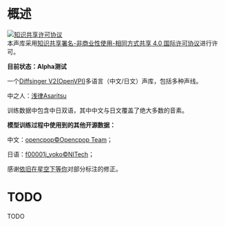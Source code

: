 # 概述
<a rel="license" href="http://creativecommons.org/licenses/by-nc-sa/4.0/deed.zh"><img alt="知识共享许可协议" style="border-width:0" src="https://i.creativecommons.org/l/by-nc-sa/4.0/88x31.png" /></a><br />本声库采用<a rel="license" href="http://creativecommons.org/licenses/by-nc-sa/4.0/deed.zh">知识共享署名-非商业性使用-相同方式共享 4.0 国际许可协议</a>进行许可。

**目前状态：Alpha测试**

一个[Diffsinger V2(OpenVPI)][6]多语言（中文/日文）声库，包括多种声线。

中之人：[浅律Asaritsu][5]

训练数据中包含中日双语，其中中文与日文覆盖了绝大多数的音素。

**模型训练过程中使用到的其他开源数据：**

中文：[opencpop©️Opencpop Team][1]；

日语：[f00001j_yoko©️NITech][3]；

感谢[依旧在星空下等你][4]对部分标注的修正。

# TODO
TODO

[1]: https://github.com/wenet-e2e/opencpop
[2]: https://onikuru.info/
[3]: http://hts.sp.nitech.ac.jp/?Release%20Archive
[4]: https://space.bilibili.com/299528104
[5]: https://space.bilibili.com/6483585
[6]: https://github.com/openvpi/DiffSinger
